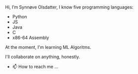 Hi, I’m Synnøve Olsdatter, I know five programming languages:
 - Python
 - JS
 - Java
 - C
 - x86-64 Assembly

At the moment, I'm learning ML Algoritms.

I'll collaborate on anything, honestly.

- 📫 How to reach me ...

<!---
synnoveolsdatter/synnoveolsdatter is a ✨ special ✨ repository because its `README.md` (this file) appears on your GitHub profile.
You can click the Preview link to take a look at your changes.
--->
